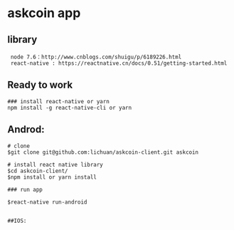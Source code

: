 # askcoin app
## library
```
 node 7.6：http://www.cnblogs.com/shuigu/p/6189226.html
 react-native : https://reactnative.cn/docs/0.51/getting-started.html

```
## Ready to work
	### install react-native or yarn
	npm install -g react-native-cli or yarn

## Androd:

```
# clone
$git clone git@github.com:lichuan/askcoin-client.git askcoin

# install react native library
$cd askcoin-client/
$npm install or yarn install

### run app

```
	$react-native run-android
```

##IOS:
```


